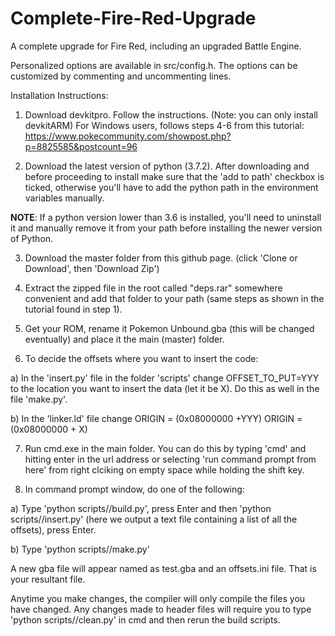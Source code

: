 # Complete-Fire-Red-Upgrade
A complete upgrade for Fire Red, including an upgraded Battle Engine.

Personalized options are available in src/config.h. The options can be customized
by commenting and uncommenting lines.

Installation Instructions:

1. Download devkitpro. Follow the instructions.
(Note: you can only install devkitARM)
For Windows users, follows steps 4-6 from this tutorial:
https://www.pokecommunity.com/showpost.php?p=8825585&postcount=96

2. Download the latest version of python (3.7.2).
After downloading and before proceeding to install make sure that the 'add to path' 
checkbox is ticked, otherwise you'll have to add the python path in the environment 
variables manually.

**NOTE**: If a python version lower than 3.6 is installed, you'll need to uninstall it and manually
remove it from your path before installing the newer version of Python.

3. Download the master folder from this github page.
(click 'Clone or Download', then 'Download Zip')

4. Extract the zipped file in the root called "deps.rar" somewhere convenient and add that
folder to your path (same steps as shown in the tutorial found in step 1).

5. Get your ROM, rename it Pokemon Unbound.gba (this will be changed eventually) and 
place it the main (master) folder.

6. To decide the offsets where you want to insert the code:

a) In the 'insert.py' file in the folder 'scripts' change OFFSET_TO_PUT=YYY to the location 
   you want to insert the data (let it be X). Do this as well in the file 'make.py'.
  
b) In the 'linker.ld' file change ORIGIN = (0x08000000 +YYY) ORIGIN = (0x08000000 + X)

7. Run cmd.exe in the main folder. You can do this by typing 'cmd' and hitting enter in the 
url address or selecting 'run command prompt from here' from right clciking on empty space 
while holding the shift key.

8. In command prompt window, do one of the following:

a) Type 'python scripts//build.py', press Enter and then 'python scripts//insert.py' (here we 
   output a text file containing a list of all the offsets), press Enter.

b) Type 'python scripts//make.py'
  
A new gba file will appear named as test.gba and an offsets.ini file.
That is your resultant file.

Anytime you make changes, the compiler will only compile the files you have changed.
Any changes made to header files will require you to type 'python scripts//clean.py'
in cmd and then rerun the build scripts.
